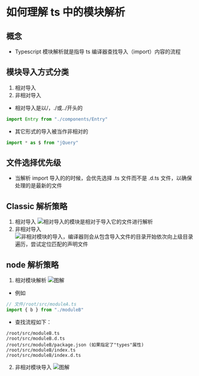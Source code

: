 # 如何理解 ts 中的模块解析
## 概念
- Typescript 模块解析就是指导 ts 编译器查找导入（import）内容的流程
## 模块导入方式分类
1. 相对导入
2. 非相对导入
- 相对导入是以/，./或../开头的
```javascript
import Entry from "./components/Entry"
```
- 其它形式的导入被当作非相对的
```javascript
import * as $ from "jQuery"
```
## 文件选择优先级
- 当解析 import 导入的的时候，会优先选择 .ts 文件而不是 .d.ts 文件，以确保处理的是最新的文件

## Classic 解析策略
1. 相对导入
![相对导入的模块是相对于导入它的文件进行解析](https://pic2.zhimg.com/80/v2-ce261e60620c310f0694be255f274b79_hd.jpg)
2. 非相对导入
![非相对模块的导入，编译器则会从包含导入文件的目录开始依次向上级目录遍历，尝试定位匹配的声明文件](https://pic2.zhimg.com/80/v2-c24e6454329e9940dcda1dca55748b49_hd.jpg)

## node 解析策略
1. 相对模块解析
![图解](https://pic3.zhimg.com/80/v2-f9d6d1c9fa8d26847f2307d7b70d2fa6_hd.jpg)
- 例如
```javascript
// 文件/root/src/moduleA.ts
import { b } from "./moduleB"
```
- 查找流程如下：
```
/root/src/moduleB.ts
/root/src/moduleB.d.ts
/root/src/moduleB/package.json (如果指定了"types"属性)
/root/src/moduleB/index.ts
/root/src/moduleB/index.d.ts
```
2. 非相对模块导入
![图解](https://pic2.zhimg.com/80/v2-9fe0cb448ffaf4f5c0e310750652ba61_hd.jpg)
